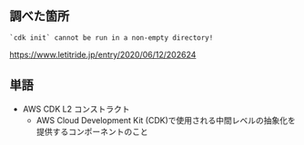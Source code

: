 ## 調べた箇所

```
`cdk init` cannot be run in a non-empty directory!
```

https://www.letitride.jp/entry/2020/06/12/202624

## 単語

- AWS CDK L2 コンストラクト
  - AWS Cloud Development Kit (CDK)で使用される中間レベルの抽象化を提供するコンポーネントのこと
